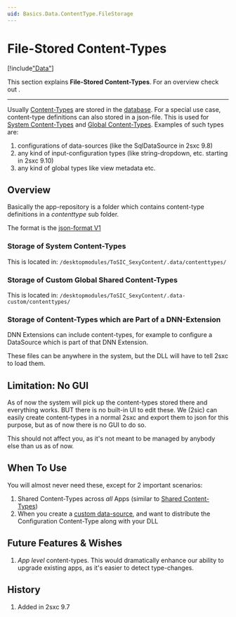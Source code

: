 ```yaml
---
uid: Basics.Data.ContentType.FileStorage
---
```


# File-Stored Content-Types 

[!include["Data"](../../_shared-content-types-global.md)]

This section explains **File-Stored Content-Types**. For an overview check out [](xref:Basics.Data.Index).

---

Usually [Content-Types](xref:Basics.Data.ContentType.Index) are stored in the [database](xref:Basics.Data.ContentType.SqlStorage). 
For a special use case, content-type definitions can also stored in a json-file. 
This is used for [System Content-Types](xref:Basics.Data.ContentType.System) and [Global Content-Types](xref:Basics.Data.ContentType.Global). 
Examples of such types are:

1. configurations of data-sources (like the SqlDataSource in 2sxc 9.8) 
2. any kind of input-configuration types (like string-dropdown, etc. starting in 2sxc 9.10)
3. any kind of global types like view metadata etc.

## Overview

Basically the app-repository is a folder which contains content-type definitions in a _contenttype_ sub folder. 

The format is the [json-format V1](xref:Specs.Data.Formats.JsonV1-ContentType)

### Storage of System Content-Types

This is located in: `/desktopmodules/ToSIC_SexyContent/.data/contenttypes/`

### Storage of Custom Global Shared Content-Types

This is located in: `/desktopmodules/ToSIC_SexyContent/.data-custom/contenttypes/`


### Storage of Content-Types which are Part of a DNN-Extension

DNN Extensions can include content-types, for example to configure a DataSource which is part of that DNN Extension. 

These files can be anywhere in the system, but the DLL will have to tell 2sxc to load them.


## Limitation: No GUI

As of now the system will pick up the content-types stored there and everything works. BUT there is no built-in UI to edit these. We (2sic) can easily create content-types in a normal 2sxc and export them to json for this purpose, but as of now there is no GUI to do so. 

This should not affect you, as it's not meant to be managed by anybody else than us as of now. 

## When To Use

You will almost never need these, except for 2 important scenarios:

1. Shared Content-Types across _all_ Apps (similar to [Shared Content-Types](xref:Basics.Data.ContentType.Shared))
1. When you create a [custom data-source](xref:Specs.DataSources.Custom), and want to distribute the Configuration Content-Type along with your DLL

## Future Features & Wishes

1. _App level_ content-types. This would dramatically enhance our ability to upgrade existing apps, as it's easier to detect type-changes. 

## History

1. Added in 2sxc 9.7

